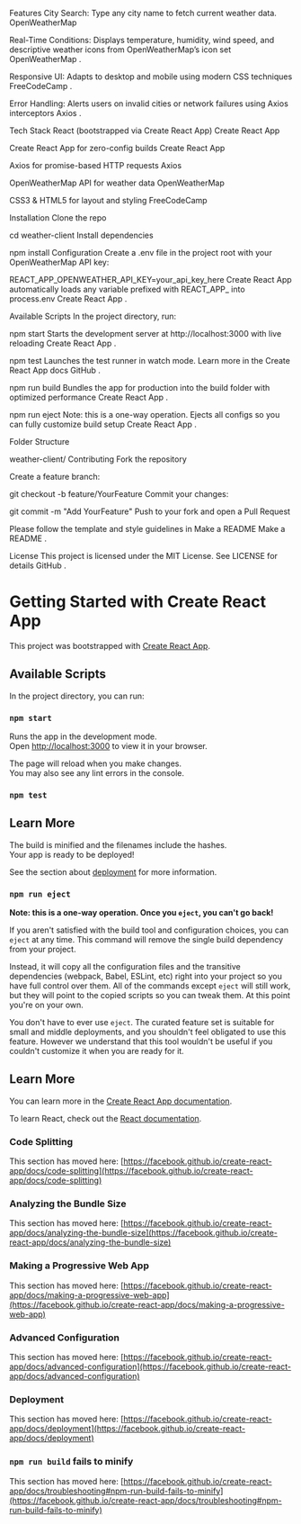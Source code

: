 Features
City Search: Type any city name to fetch current weather data. 
OpenWeatherMap

Real-Time Conditions: Displays temperature, humidity, wind speed, and descriptive weather icons from OpenWeatherMap’s icon set 
OpenWeatherMap
.

Responsive UI: Adapts to desktop and mobile using modern CSS techniques 
FreeCodeCamp
.

Error Handling: Alerts users on invalid cities or network failures using Axios interceptors 
Axios
.

Tech Stack
React (bootstrapped via Create React App) 
Create React App

Create React App for zero-config builds 
Create React App

Axios for promise-based HTTP requests 
Axios

OpenWeatherMap API for weather data 
OpenWeatherMap

CSS3 & HTML5 for layout and styling 
FreeCodeCamp

Installation
Clone the repo


cd weather-client
Install dependencies


npm install
Configuration
Create a .env file in the project root with your OpenWeatherMap API key:


REACT_APP_OPENWEATHER_API_KEY=your_api_key_here
Create React App automatically loads any variable prefixed with REACT_APP_ into process.env 
Create React App
.

Available Scripts
In the project directory, run:

npm start
Starts the development server at http://localhost:3000 with live reloading 
Create React App
.

npm test
Launches the test runner in watch mode. Learn more in the Create React App docs 
GitHub
.

npm run build
Bundles the app for production into the build folder with optimized performance 
Create React App
.

npm run eject
Note: this is a one-way operation. Ejects all configs so you can fully customize build setup 
Create React App
.

Folder Structure

weather-client/
Contributing
Fork the repository

Create a feature branch:


git checkout -b feature/YourFeature
Commit your changes:


git commit -m "Add YourFeature"
Push to your fork and open a Pull Request

Please follow the template and style guidelines in Make a README 
Make a README
.

License
This project is licensed under the MIT License. See LICENSE for details 
GitHub
.
# Getting Started with Create React App

This project was bootstrapped with [Create React App](https://github.com/facebook/create-react-app).

## Available Scripts

In the project directory, you can run:

### `npm start`

Runs the app in the development mode.\
Open [http://localhost:3000](http://localhost:3000) to view it in your browser.

The page will reload when you make changes.\
You may also see any lint errors in the console.

### `npm test`

## Learn More

The build is minified and the filenames include the hashes.\
Your app is ready to be deployed!

See the section about [deployment](https://facebook.github.io/create-react-app/docs/deployment) for more information.

### `npm run eject`

**Note: this is a one-way operation. Once you `eject`, you can't go back!**

If you aren't satisfied with the build tool and configuration choices, you can `eject` at any time. This command will remove the single build dependency from your project.

Instead, it will copy all the configuration files and the transitive dependencies (webpack, Babel, ESLint, etc) right into your project so you have full control over them. All of the commands except `eject` will still work, but they will point to the copied scripts so you can tweak them. At this point you're on your own.

You don't have to ever use `eject`. The curated feature set is suitable for small and middle deployments, and you shouldn't feel obligated to use this feature. However we understand that this tool wouldn't be useful if you couldn't customize it when you are ready for it.

## Learn More

You can learn more in the [Create React App documentation](https://facebook.github.io/create-react-app/docs/getting-started).

To learn React, check out the [React documentation](https://reactjs.org/).

### Code Splitting

This section has moved here: [https://facebook.github.io/create-react-app/docs/code-splitting](https://facebook.github.io/create-react-app/docs/code-splitting)

### Analyzing the Bundle Size

This section has moved here: [https://facebook.github.io/create-react-app/docs/analyzing-the-bundle-size](https://facebook.github.io/create-react-app/docs/analyzing-the-bundle-size)

### Making a Progressive Web App

This section has moved here: [https://facebook.github.io/create-react-app/docs/making-a-progressive-web-app](https://facebook.github.io/create-react-app/docs/making-a-progressive-web-app)

### Advanced Configuration

This section has moved here: [https://facebook.github.io/create-react-app/docs/advanced-configuration](https://facebook.github.io/create-react-app/docs/advanced-configuration)

### Deployment

This section has moved here: [https://facebook.github.io/create-react-app/docs/deployment](https://facebook.github.io/create-react-app/docs/deployment)

### `npm run build` fails to minify

This section has moved here: [https://facebook.github.io/create-react-app/docs/troubleshooting#npm-run-build-fails-to-minify](https://facebook.github.io/create-react-app/docs/troubleshooting#npm-run-build-fails-to-minify)
